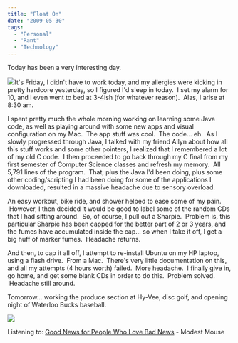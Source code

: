 ```yaml
---
title: "Float On"
date: "2009-05-30"
tags:
  - "Personal"
  - "Rant"
  - "Technology"
---
```


Today has been a very interesting day.

![](images/bulldog-with-headache.jpg)It's Friday, I didn't have to work today, and my allergies were kicking in pretty hardcore yesterday, so I figured I'd sleep in today.  I set my alarm for 10, and I even went to bed at 3-4ish (for whatever reason).  Alas, I arise at 8:30 am.

I spent pretty much the whole morning working on learning some Java code, as well as playing around with some new apps and visual configuration on my Mac.  The app stuff was cool.  The code... eh.  As I slowly progressed through Java, I talked with my friend Allyn about how all this stuff works and some other pointers, I realized that I remembered a lot of my old C code.  I then proceeded to go back through my C final from my first semester of Computer Science classes and refresh my memory.  All 5,791 lines of the program.  That, plus the Java I'd been doing, plus some other coding/scripting I had been doing for some of the applications I downloaded, resulted in a massive headache due to sensory overload.

An easy workout, bike ride, and shower helped to ease some of my pain.  However, I then decided it would be good to label some of the random CDs that I had sitting around.  So, of course, I pull out a Sharpie.  Problem is, this particular Sharpie has been capped for the better part of 2 or 3 years, and the fumes have accumulated inside the cap... so when I take it off, I get a big huff of marker fumes.  Headache returns.

And then, to cap it all off, I attempt to re-install Ubuntu on my HP laptop, using a flash drive.  From a Mac.  There's very little documentation on this, and all my attempts (4 hours worth) failed.  More headache.  I finally give in, go home, and get some blank CDs in order to do this.  Problem solved.  Headache still around.

Tomorrow... working the produce section at Hy-Vee, disc golf, and opening night of Waterloo Bucks baseball.

![](images/41X6QDV1PGL._SL500_AA240_.jpg)

Listening to: [Good News for People Who Love Bad News](http://www.amazon.com/Good-News-People-Who-Love/dp/B0001M7P78/ref=sr_1_1?ie=UTF8&s=music&qid=1243653565&sr=8-1) - Modest Mouse

